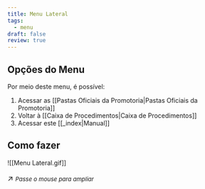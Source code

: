 ```yaml
---
title: Menu Lateral
tags:
  - menu
draft: false
review: true
---
```

## Opções do Menu
Por meio deste menu, é possível:
1. Acessar as [[Pastas Oficiais da Promotoria|Pastas Oficiais da Promotoria]]
2. Voltar à [[Caixa de Procedimentos|Caixa de Procedimentos]]
3. Acessar este [[_index|Manual]]

## Como fazer
![[Menu Lateral.gif]]<p style="font-size: 1.2em;">↗️ <em style="font-size: small;">Passe o mouse para ampliar</em></p>
